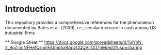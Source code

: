 # Introduction
This repository provides a comprehensive references for the phenomenon documented by Bates et al. (2009), i.e., secular increase in cash among US industrial firms


** Google Sheet **
https://docs.google.com/spreadsheets/d/1wYnN-2_9oZmnNFHefQrnmEiUmphaRApzCQQVirDD7hM/edit?usp=sharing 
